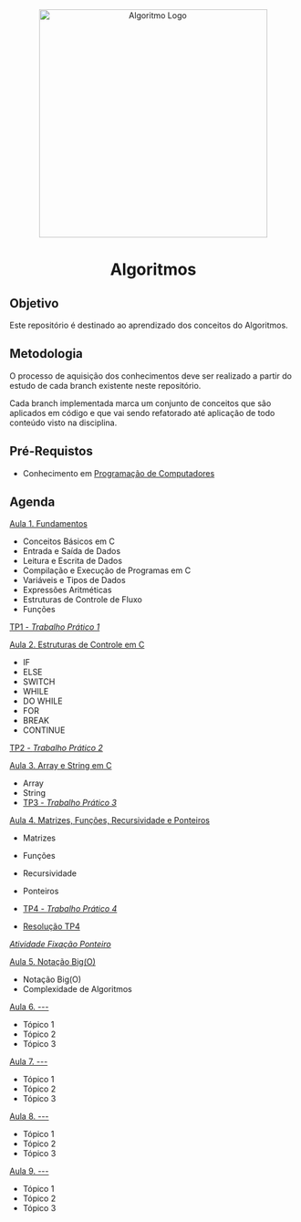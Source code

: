 <div  align="center">
    <img width="400"
        alt="Algoritmo Logo"
        src="https://blog.growthinstitute.com/hs-fs/hubfs/%5BGI%5D%20blog%20post%20images/algorithms_1.png?width=800&name=algorithms_1.png"
      />
    <h1> Algoritmos </h1>
</div>

## Objetivo

Este repositório é destinado ao aprendizado dos conceitos do Algoritmos.


## Metodologia

O processo de aquisição dos conhecimentos deve ser realizado a partir do estudo de cada branch existente neste repositório.

Cada branch implementada marca um conjunto de conceitos que são aplicados em código e que vai sendo refatorado até aplicação de todo conteúdo visto na disciplina.

## Pré-Requistos 

- Conhecimento em [Programação de Computadores]()

## Agenda


<a href="https://github.com/placidoneto/algoritmos-lecture/tree/lecture01-introducao"> Aula 1. Fundamentos</a>

- Conceitos Básicos em C
- Entrada e Saída de Dados
- Leitura e Escrita de Dados
- Compilação e Execução de Programas em C
- Variáveis e Tipos de Dados
- Expressões Aritméticas
- Estruturas de Controle de Fluxo
- Funções

<a href="https://github.com/placidoneto/algoritmos-lecture/blob/lecture01-introducao/lista1.md"> TP1 - *Trabalho Prático 1*</a>

<a href="https://github.com/placidoneto/algoritmos-lecture/tree/lecture02-controle-fluxo">Aula 2. Estruturas de Controle em C</a>

- IF
- ELSE
- SWITCH
- WHILE
- DO WHILE
- FOR
- BREAK
- CONTINUE

<a href="https://github.com/placidoneto/algoritmos-lecture/blob/lecture02-controle-fluxo/lecture02/tp2.md"> TP2 - *Trabalho Prático 2*</a>
  
<a href="https://github.com/placidoneto/algoritmos-lecture/tree/lecture03-array-e-string">Aula 3. Array e String em C</a>

- Array
- String
- <a href="https://github.com/placidoneto/algoritmos-lecture/blob/lecture03-array-e-string/lecture03/tp3.md"> TP3 - *Trabalho Prático 3*</a>

<a href="https://github.com/placidoneto/algoritmos-lecture/tree/lecture04-matriz-funcoes-recursividade">Aula 4. Matrizes, Funções, Recursividade e Ponteiros</a>

- Matrizes
- Funções
- Recursividade
- Ponteiros
- <a href="https://github.com/placidoneto/algoritmos-lecture/blob/lecture04-matriz-funcoes-recursividade/tp4.md"> TP4 - *Trabalho Prático 4*</a>

- <a href="https://github.com/placidoneto/algoritmos-lecture/blob/lecture04-matriz-funcoes-recursividade/tp4_resolvido.md"> Resolução TP4 </a>
  
<a href="https://github.com/placidoneto/algoritmos-lecture/blob/lecture04-matriz-funcoes-recursividade/lista/AtividadeFixacao.pdf"> *Atividade Fixação Ponteiro*</a> 

<a href="https://github.com/placidoneto/algoritmos-lecture/tree/lecture-notacaoBigO">Aula 5. Notação Big(O) </a>
- Notação Big(O)
- Complexidade de Algoritmos


<a href="branch link">Aula 6. ---</a>

- Tópico 1
- Tópico 2
- Tópico 3

<a href="branch link">Aula 7. ---</a>

- Tópico 1
- Tópico 2
- Tópico 3

<a href="branch link">Aula 8. ---</a>

- Tópico 1
- Tópico 2
- Tópico 3

<a href="branch link">Aula 9. ---</a>

- Tópico 1
- Tópico 2
- Tópico 3
